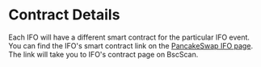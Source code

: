 # Contract Details

Each IFO will have a different smart contract for the particular IFO event. You can find the IFO's smart contract link on the [PancakeSwap IFO page](https://pancakeswap.finance/ifo). The link will take you to IFO's contract page on BscScan.

